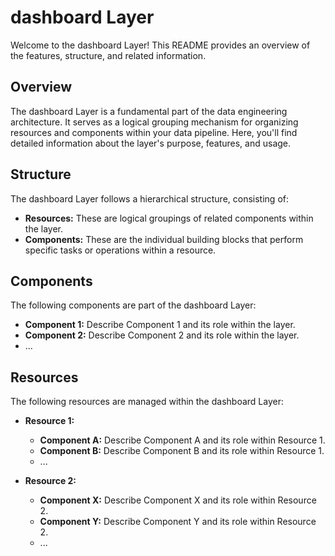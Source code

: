 # dashboard Layer

Welcome to the dashboard Layer! This README provides an overview of the features, structure, and related information.

## Overview

The dashboard Layer is a fundamental part of the data engineering architecture. It serves as a logical grouping mechanism for organizing resources and components within your data pipeline. Here, you'll find detailed information about the layer's purpose, features, and usage.

## Structure

The dashboard Layer follows a hierarchical structure, consisting of:

- **Resources:** These are logical groupings of related components within the layer.
- **Components:** These are the individual building blocks that perform specific tasks or operations within a resource.

## Components

The following components are part of the dashboard Layer:

- **Component 1:** Describe Component 1 and its role within the layer.
- **Component 2:** Describe Component 2 and its role within the layer.
- ...

## Resources

The following resources are managed within the dashboard Layer:

- **Resource 1:**

  - **Component A:** Describe Component A and its role within Resource 1.
  - **Component B:** Describe Component B and its role within Resource 1.
  - ...

- **Resource 2:**
  - **Component X:** Describe Component X and its role within Resource 2.
  - **Component Y:** Describe Component Y and its role within Resource 2.
  - ...
